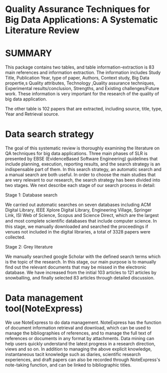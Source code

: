 # Quality Assurance Techniques for Big Data Applications: A Systematic Literature Review

SUMMARY
================================================================================
This package contains two tables, and table information-extraction is 83 main references and information extraction. The information includes Study Title, Publication Year, type of paper,	Authors,	Context study,	Big Data propertie,s	Quality attributes, Technology	,Quality assurance techniques, Experimental results/conclusion,	Strengths,	and Existing challenges/Future work. These information is very important for the research of the quality of big data application. 

The other table is 102 papers that are extracted, including source, 	title,	type,	Year and Retrieval source.

Data search strategy 
================================================================================
The goal of this systematic review is thoroughly examining the literature on QA techniques for big data applications. Three main phases of SLR is presented by EBSE (EvidenceBased Software Engineering) guidelines that include planning, execution, reporting results, and the search strategy is an indispensable part of them. In this search strategy, an automatic search and a manual search are both useful. In order to choose the main studies that are very relevant to our research, the search strategy has been divided into two stages. We next describe each stage of our search process in detail: 

Stage 1: Database search

We carried out automatic searches on seven databases including ACM Digital Library, IEEE Xplore Digital Library, Engineering Village, Springer Link, ISI Web of Science, Scopus and Science Direct, which are the largest and most complete scientiﬁc databases that include computer science. In this stage, we manually downloaded and searched the proceedings if venues not included in the digital libraries, a total of 3328 papers were collected.

Stage 2: Grey literature

We manually searched google Scholar with the defined search terms which is the topic of the research. In this stage, our main purpose is to manually find out the relevant documents that may be missed in the electronic database. We have increased from the initial 103 articles to 121 articles by snowballing, and finally selected 83 articles through detailed discussion.

Data management tool(NoteExpress)
================================================================================
We use NoteExpress to do data management. NoteExpress has the function of document information retrieval and download, which can be used to manage the bibliographies of references, and to manage the full text of references or documents in any format by attachments. Data mining can help users quickly understand the latest progress in a research direction, views and so on. In addition to managing the above explicit knowledge, instantaneous tacit knowledge such as diaries, scientific research experiences, and draft papers can also be recorded through NoteExpress's note-taking function, and can be linked to bibliographic titles. 
